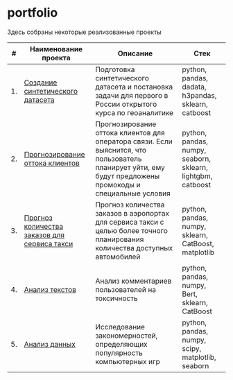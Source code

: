 # portfolio

Здесь собраны некоторые реализованные проекты

| #    | Наименование проекта                | Описание                                                     | Стек                                                         |
| ---- | ------------------------------------------------------------ | ------------------------------------------------------------ | ------------------------------------------------------------ |
| 1.   | [Создание синтетического датасета](https://github.com/KseniaKar/practice/tree/main/synth) | Подготовка синтетического датасета и постановка задачи для первого в России открытого курса по геоаналитике| python, pandas, dadata, h3pandas, sklearn, catboost |
| 2.   | [Прогнозирование оттока клиентов](https://github.com/KseniaKar/Portfolio/tree/main/telecom) | Прогнозирование оттока клиентов для оператора связи. Если выяснится, что пользователь планирует уйти, ему будут предложены промокоды и специальные условия | python, pandas, numpy, seaborn, sklearn, lightgbm, catboost |
| 3.   | [Прогноз количества заказов для сервиса такси](https://github.com/KseniaKar/Portfolio/tree/main/time_series) | Прогноз количества заказов в аэропортах <br/>для сервиса такси с целью более точного планирования количества доступных <br/>автомобилей | python, pandas, numpy, sklearn, CatBoost, matplotlib |
| 4.   | [Анализ текстов](https://github.com/KseniaKar/Portfolio/tree/main/bert) | Анализ комментариев пользователей на токсичность             | python, pandas, numpy, Bert, sklearn, CatBoost |
| 5.   | [Анализ данных](https://github.com/KseniaKar/Portfolio/tree/main/games) | Исследование закономерностей, определяющих популярность компьютерных игр           | python, pandas, numpy, scipy, matplotlib, seaborn |
